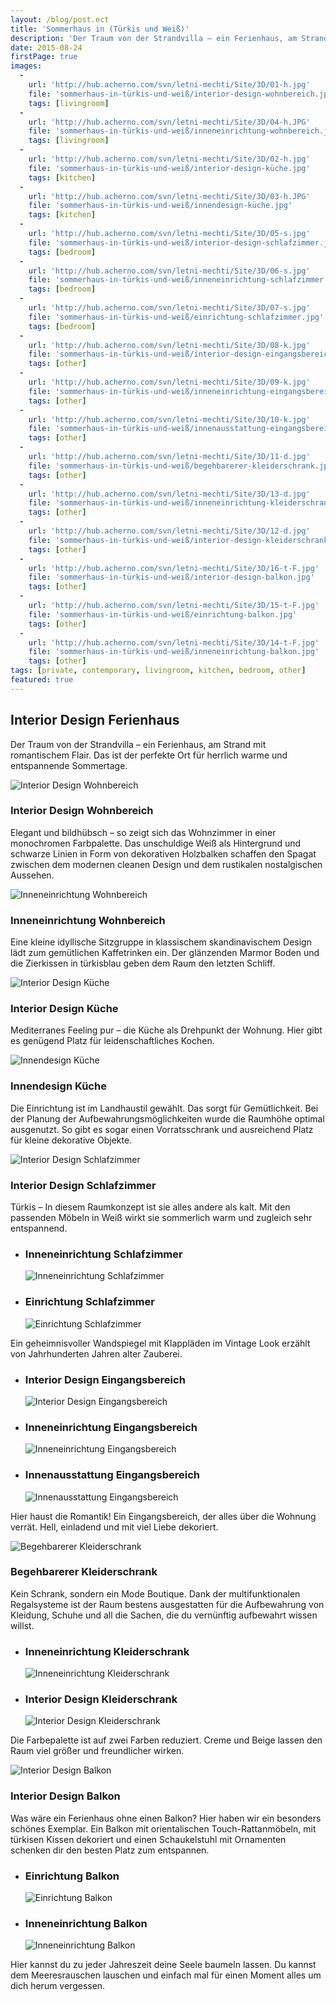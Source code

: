 ```yaml
---
layout: /blog/post.ect
title: 'Sommerhaus in (Türkis und Weiß)'
description: 'Der Traum von der Strandvilla – ein Ferienhaus, am Strand mit romantischem Flair. Das ist der perfekte Ort für herrlich warme und entspannende  Sommertage.'
date: 2015-08-24
firstPage: true
images:
  -
    url: 'http://hub.acherno.com/svn/letni-mechti/Site/3D/01-h.jpg'
    file: 'sommerhaus-in-türkis-und-weiß/interior-design-wohnbereich.jpg'
    tags: [livingroom]
  -
    url: 'http://hub.acherno.com/svn/letni-mechti/Site/3D/04-h.JPG'
    file: 'sommerhaus-in-türkis-und-weiß/inneneinrichtung-wohnbereich.jpg'
    tags: [livingroom]
  -
    url: 'http://hub.acherno.com/svn/letni-mechti/Site/3D/02-h.jpg'
    file: 'sommerhaus-in-türkis-und-weiß/interior-design-küche.jpg'
    tags: [kitchen]
  -
    url: 'http://hub.acherno.com/svn/letni-mechti/Site/3D/03-h.JPG'
    file: 'sommerhaus-in-türkis-und-weiß/innendesign-küche.jpg'
    tags: [kitchen]
  -
    url: 'http://hub.acherno.com/svn/letni-mechti/Site/3D/05-s.jpg'
    file: 'sommerhaus-in-türkis-und-weiß/interior-design-schlafzimmer.jpg'
    tags: [bedroom]
  -
    url: 'http://hub.acherno.com/svn/letni-mechti/Site/3D/06-s.jpg'
    file: 'sommerhaus-in-türkis-und-weiß/inneneinrichtung-schlafzimmer.jpg'
    tags: [bedroom]
  -
    url: 'http://hub.acherno.com/svn/letni-mechti/Site/3D/07-s.jpg'
    file: 'sommerhaus-in-türkis-und-weiß/einrichtung-schlafzimmer.jpg'
    tags: [bedroom]
  -
    url: 'http://hub.acherno.com/svn/letni-mechti/Site/3D/08-k.jpg'
    file: 'sommerhaus-in-türkis-und-weiß/interior-design-eingangsbereich.jpg'
    tags: [other]
  -
    url: 'http://hub.acherno.com/svn/letni-mechti/Site/3D/09-k.jpg'
    file: 'sommerhaus-in-türkis-und-weiß/inneneinrichtung-eingangsbereich.jpg'
    tags: [other]
  -
    url: 'http://hub.acherno.com/svn/letni-mechti/Site/3D/10-k.jpg'
    file: 'sommerhaus-in-türkis-und-weiß/innenausstattung-eingangsbereich.jpg'
    tags: [other]
  -
    url: 'http://hub.acherno.com/svn/letni-mechti/Site/3D/11-d.jpg'
    file: 'sommerhaus-in-türkis-und-weiß/begehbarerer-kleiderschrank.jpg'
    tags: [other]
  -
    url: 'http://hub.acherno.com/svn/letni-mechti/Site/3D/13-d.jpg'
    file: 'sommerhaus-in-türkis-und-weiß/inneneinrichtung-kleiderschrank.jpg'
    tags: [other]
  -
    url: 'http://hub.acherno.com/svn/letni-mechti/Site/3D/12-d.jpg'
    file: 'sommerhaus-in-türkis-und-weiß/interior-design-kleiderschrank.jpg'
    tags: [other]
  -
    url: 'http://hub.acherno.com/svn/letni-mechti/Site/3D/16-t-F.jpg'
    file: 'sommerhaus-in-türkis-und-weiß/interior-design-balkon.jpg'
    tags: [other]
  -
    url: 'http://hub.acherno.com/svn/letni-mechti/Site/3D/15-t-F.jpg'
    file: 'sommerhaus-in-türkis-und-weiß/einrichtung-balkon.jpg'
    tags: [other]
  -
    url: 'http://hub.acherno.com/svn/letni-mechti/Site/3D/14-t-F.jpg'
    file: 'sommerhaus-in-türkis-und-weiß/inneneinrichtung-balkon.jpg'
    tags: [other]
tags: [private, contemporary, livingroom, kitchen, bedroom, other]
featured: true
---
```

## **Interior Design** Ferienhaus
Der Traum von der Strandvilla – ein Ferienhaus, am Strand mit romantischem Flair. Das ist der perfekte Ort für herrlich warme und entspannende  Sommertage.

![Interior Design Wohnbereich](sommerhaus-in-türkis-und-weiß/interior-design-wohnbereich.jpg)
### Interior Design **Wohnbereich**

Elegant und bildhübsch – so zeigt sich das Wohnzimmer in einer monochromen Farbpalette. Das unschuldige Weiß als Hintergrund und schwarze Linien in Form von dekorativen Holzbalken schaffen den Spagat zwischen dem modernen cleanen Design und dem rustikalen nostalgischen Aussehen.

![Inneneinrichtung Wohnbereich](sommerhaus-in-türkis-und-weiß/inneneinrichtung-wohnbereich.jpg)
### Inneneinrichtung **Wohnbereich**

Eine kleine idyllische Sitzgruppe in klassischem skandinavischem Design lädt zum gemütlichen Kaffetrinken ein. Der glänzenden Marmor Boden und die Zierkissen in türkisblau geben dem Raum den letzten Schliff.

![Interior Design Küche](sommerhaus-in-türkis-und-weiß/interior-design-küche.jpg)
### Interior Design **Küche**

Mediterranes Feeling pur – die Küche als Drehpunkt der Wohnung. Hier gibt es genügend Platz für leidenschaftliches Kochen.

![Innendesign Küche](sommerhaus-in-türkis-und-weiß/innendesign-küche.jpg)
### Innendesign **Küche**

Die Einrichtung ist im Landhaustil gewählt. Das sorgt für Gemütlichkeit. Bei der Planung der Aufbewahrungsmöglichkeiten wurde die Raumhöhe optimal ausgenutzt. So gibt es sogar einen Vorratsschrank und ausreichend Platz für kleine dekorative Objekte.

![Interior Design Schlafzimmer](sommerhaus-in-türkis-und-weiß/interior-design-schlafzimmer.jpg)
### Interior Design **Schlafzimmer**

Türkis –  In diesem Raumkonzept ist sie alles andere als kalt. Mit den passenden Möbeln in Weiß wirkt sie sommerlich warm und zugleich sehr entspannend.

-   ### Inneneinrichtung **Schlafzimmer**
    ![Inneneinrichtung Schlafzimmer](sommerhaus-in-türkis-und-weiß/inneneinrichtung-schlafzimmer.jpg)
-   ### Einrichtung **Schlafzimmer**
    ![Einrichtung Schlafzimmer](sommerhaus-in-türkis-und-weiß/einrichtung-schlafzimmer.jpg)

Ein geheimnisvoller Wandspiegel  mit Klappläden im Vintage Look erzählt von Jahrhunderten Jahren  alter Zauberei. 

-   ### Interior Design **Eingangsbereich**
    ![Interior Design Eingangsbereich](sommerhaus-in-türkis-und-weiß/interior-design-eingangsbereich.jpg)
-   ### Inneneinrichtung **Eingangsbereich**
    ![Inneneinrichtung Eingangsbereich](sommerhaus-in-türkis-und-weiß/inneneinrichtung-eingangsbereich.jpg)
-   ### Innenausstattung **Eingangsbereich**
    ![Innenausstattung Eingangsbereich](sommerhaus-in-türkis-und-weiß/innenausstattung-eingangsbereich.jpg)

Hier haust die Romantik! Ein Eingangsbereich, der alles über die Wohnung verrät. Hell, einladend und mit viel Liebe dekoriert. 

![Begehbarerer **Kleiderschrank**](sommerhaus-in-türkis-und-weiß/begehbarerer-kleiderschrank.jpg)
### Begehbarerer **Kleiderschrank**

Kein Schrank, sondern ein Mode Boutique. Dank der multifunktionalen Regalsysteme ist der Raum bestens ausgestatten für die Aufbewahrung von Kleidung, Schuhe und all die Sachen, die du vernünftig aufbewahrt wissen willst.

-   ### Inneneinrichtung **Kleiderschrank**
    ![Inneneinrichtung Kleiderschrank](sommerhaus-in-türkis-und-weiß/inneneinrichtung-kleiderschrank.jpg)
-   ### Interior Design **Kleiderschrank**
    ![Interior Design Kleiderschrank](sommerhaus-in-türkis-und-weiß/interior-design-kleiderschrank.jpg)

Die Farbepalette ist auf zwei Farben reduziert. Creme und Beige lassen den Raum viel größer und freundlicher wirken. 

![Interior Design Balkon](sommerhaus-in-türkis-und-weiß/interior-design-balkon.jpg)
### Interior Design **Balkon**

Was wäre ein Ferienhaus ohne einen Balkon? Hier haben wir ein besonders schönes Exemplar. Ein Balkon mit orientalischen Touch-Rattanmöbeln, mit türkisen Kissen dekoriert und einen Schaukelstuhl  mit Ornamenten schenken dir den besten Platz zum entspannen.

-   ### Einrichtung **Balkon**
    ![Einrichtung Balkon](sommerhaus-in-türkis-und-weiß/einrichtung-balkon.jpg)
-   ### Inneneinrichtung **Balkon**
    ![Inneneinrichtung Balkon](sommerhaus-in-türkis-und-weiß/inneneinrichtung-balkon.jpg)

Hier kannst du zu jeder Jahreszeit deine Seele baumeln lassen. Du kannst dem Meeresrauschen lauschen und einfach mal für einen Moment alles um dich herum vergessen.